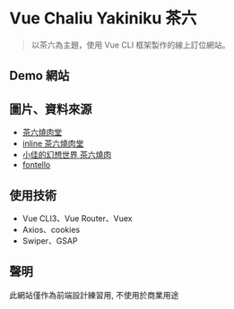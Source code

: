 # Vue Chaliu Yakiniku 茶六

> 以茶六為主題，使用 Vue CLI 框架製作的線上訂位網站。

## Demo 網站

## 圖片、資料來源

- [茶六燒肉堂](https://www.facebook.com/chaliuyakiniku/)
- [inline 茶六燒肉堂](https://inline.app/booking/-L93VSXuz8o86ahWDRg0:inline-live-karuizawa?language=zh-tw)
- [小佳的幻想世界 茶六燒肉](https://www.tiffany0118.com/chaliuyakiniku/)
- [fontello](https://fontello.com/)

## 使用技術

- Vue CLI3、Vue Router、Vuex
- Axios、cookies
- Swiper、GSAP

## 聲明

此網站僅作為前端設計練習用, 不使用於商業用途
